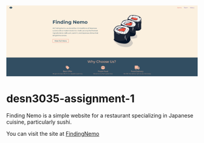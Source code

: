 ![Finding Nemo](./assets/img/landing.png)

# desn3035-assignment-1

Finding Nemo is a simple website for a restaurant specializing in Japanese cuisine, particularly sushi.

You can visit the site at [FindingNemo](https://c-victorino.github.io/desn3035-a1/)

